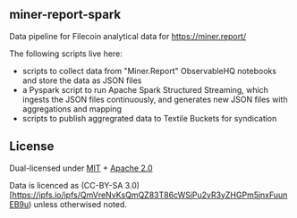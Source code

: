miner-report-spark
---

Data pipeline for Filecoin analytical data for https://miner.report/

The following scripts live here:

* scripts to collect data from "Miner.Report" ObservableHQ notebooks and
  store the data as JSON files
* a Pyspark script to run Apache Spark Structured Streaming, which ingests
  the JSON files continuously, and generates new JSON files with
  aggregations and mapping
* scripts to publish aggregrated data to Textile Buckets for syndication

## License

Dual-licensed under [MIT](https://github.com/filecoin-project/lotus/blob/master/LICENSE-MIT) + [Apache 2.0](https://github.com/filecoin-project/lotus/blob/master/LICENSE-APACHE)

Data is licenced as (CC-BY-SA 3.0)[https://ipfs.io/ipfs/QmVreNvKsQmQZ83T86cWSjPu2vR3yZHGPm5jnxFuunEB9u) unless otherwised noted.
